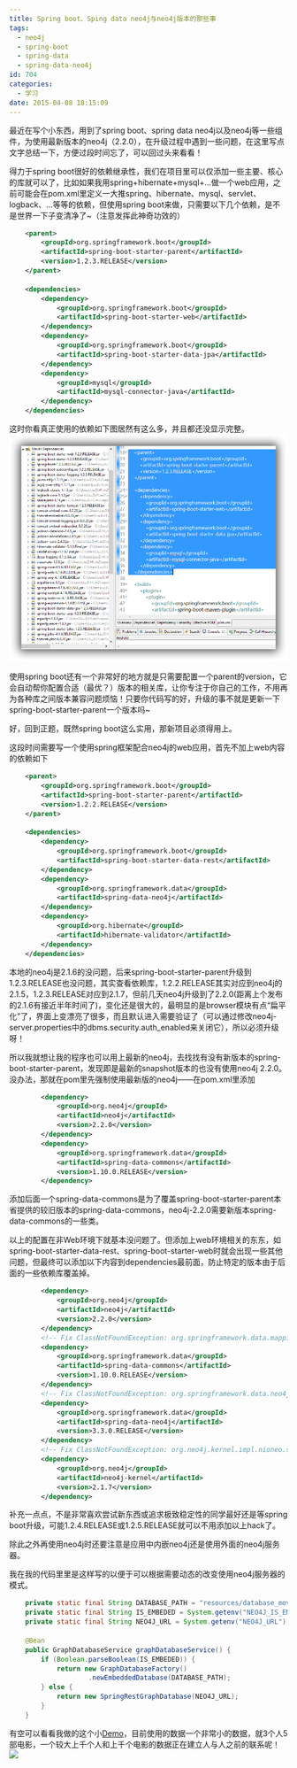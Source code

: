 ```yaml
---
title: Spring boot、Sping data neo4j与neo4j版本的那些事
tags:
  - neo4j
  - spring-boot
  - spring-data
  - spring-data-neo4j
id: 704
categories:
  - 学习
date: 2015-04-08 18:15:09
---
```


最近在写个小东西，用到了spring boot、spring data neo4j以及neo4j等一些组件，为使用最新版本的neo4j（2.2.0），在升级过程中遇到一些问题，在这里写点文字总结一下，方便过段时间忘了，可以回过头来看看！<!--more-->

得力于spring boot很好的依赖继承性，我们在项目里可以仅添加一些主要、核心的库就可以了，比如如果我用spring+hibernate+mysql+...做一个web应用，之前可能会在pom.xml里定义一大推spring、hibernate、mysql、servlet、logback、...等等的依赖，但使用spring boot来做，只需要以下几个依赖，是不是世界一下子变清净了~（注意发挥此神奇功效的）
 
```xml
	<parent>
		<groupId>org.springframework.boot</groupId>
		<artifactId>spring-boot-starter-parent</artifactId>
		<version>1.2.3.RELEASE</version>
	</parent>

	<dependencies>
		<dependency>
			<groupId>org.springframework.boot</groupId>
			<artifactId>spring-boot-starter-web</artifactId>
		</dependency>
		<dependency>
			<groupId>org.springframework.boot</groupId>
			<artifactId>spring-boot-starter-data-jpa</artifactId>
		</dependency>
		<dependency>
			<groupId>mysql</groupId>
			<artifactId>mysql-connector-java</artifactId>
		</dependency>
	</dependencies>
```

这时你看真正使用的依赖如下图居然有这么多，并且都还没显示完整。
![spring-boot-maven](/resources/2015/04/spring-boot-maven.png)

使用spring boot还有一个非常好的地方就是只需要配置一个parent的version，它会自动帮你配置合适（最优？）版本的相关库，让你专注于你自己的工作，不用再为各种库之间版本兼容问题烦恼！只要你代码写的好，升级的事不就是更新一下spring-boot-starter-parent一个版本吗~

好，回到正题，既然spring boot这么实用，那新项目必须得用上。

这段时间需要写一个使用spring框架配合neo4j的web应用，首先不加上web内容的依赖如下

```xml
    <parent>
        <groupId>org.springframework.boot</groupId>
        <artifactId>spring-boot-starter-parent</artifactId>
        <version>1.2.2.RELEASE</version>
    </parent>

    <dependencies>
        <dependency>
            <groupId>org.springframework.boot</groupId>
            <artifactId>spring-boot-starter-data-rest</artifactId>
        </dependency>
        <dependency>
            <groupId>org.springframework.data</groupId>
            <artifactId>spring-data-neo4j</artifactId>
        </dependency>
        <dependency>
            <groupId>org.hibernate</groupId>
            <artifactId>hibernate-validator</artifactId>
        </dependency>
    </dependencies>
```

本地的neo4j是2.1.6的没问题，后来spring-boot-starter-parent升级到1.2.3.RELEASE也没问题，其实查看依赖库，1.2.2.RELEASE其实对应到neo4j的2.1.5，1.2.3.RELEASE对应到2.1.7，但前几天neo4j升级到了2.2.0(距离上个发布的2.1.6有接近半年时间了)，变化还是很大的，最明显的是browser模块有点“扁平化”了，界面上变漂亮了很多，而且默认进入需要验证了（可以通过修改neo4j-server.properties中的dbms.security.auth_enabled来关闭它），所以必须升级呀！

所以我就想让我的程序也可以用上最新的neo4j，去找找有没有新版本的spring-boot-starter-parent，发现即是最新的snapshot版本的也没有使用neo4j 2.2.0。没办法，那就在pom里先强制使用最新版的neo4j——在pom.xml里添加

```xml
		<dependency>
			<groupId>org.neo4j</groupId>
			<artifactId>neo4j</artifactId>
			<version>2.2.0</version>
		</dependency>
		<dependency>
			<groupId>org.springframework.data</groupId>
			<artifactId>spring-data-commons</artifactId>
			<version>1.10.0.RELEASE</version>
		</dependency>
```

添加后面一个spring-data-commons是为了覆盖spring-boot-starter-parent本省提供的较旧版本的spring-data-commons，neo4j-2.2.0需要新版本spring-data-commons的一些类。

以上的配置在非Web环境下就基本没问题了。但添加上web环境相关的东东，如spring-boot-starter-data-rest、spring-boot-starter-web时就会出现一些其他问题，但最终可以添加以下内容到dependencies最前面，防止特定的版本由于后面的一些依赖库覆盖掉。

```xml
		<dependency>
			<groupId>org.neo4j</groupId>
			<artifactId>neo4j</artifactId>
			<version>2.2.0</version>
		</dependency>
		<!-- Fix ClassNotFoundException: org.springframework.data.mapping.PersistentPropertyAccessor -->
		<dependency>
			<groupId>org.springframework.data</groupId>
			<artifactId>spring-data-commons</artifactId>
			<version>1.10.0.RELEASE</version>
		</dependency>
		<!-- Fix ClassNotFoundException: org.springframework.data.neo4j.core.UpdateableState -->
		<dependency>
			<groupId>org.springframework.data</groupId>
			<artifactId>spring-data-neo4j</artifactId>
			<version>3.3.0.RELEASE</version>
		</dependency>
		<!-- Fix ClassNotFoundException: org.neo4j.kernel.impl.nioneo.store.StoreId -->
		<dependency>
			<groupId>org.neo4j</groupId>
			<artifactId>neo4j-kernel</artifactId>
			<version>2.1.7</version>
		</dependency>
```

补充一点点，不是非常喜欢尝试新东西或追求极致稳定性的同学最好还是等spring boot升级，可能1.2.4.RELEASE或1.2.5.RELEASE就可以不用添加以上hack了。

除此之外再使用neo4j时还要注意是应用中内嵌neo4j还是使用外面的neo4j服务器。

我在我的代码里里是这样写的以便于可以根据需要动态的改变使用neo4j服务器的模式。

```java
	private static final String DATABASE_PATH = "resources/database_movie_recommend_neo4j.db";
	private static final String IS_EMBEDED = System.getenv("NEO4J_IS_EMBEDED") != null ? System.getenv("NEO4J_IS_EMBEDED") : "false";
	private static final String NEO4J_URL = System.getenv("NEO4J_URL") != null ? System.getenv("NEO4J_URL") : "http://localhost:7474/db/data/";

	@Bean
	public GraphDatabaseService graphDatabaseService() {
		if (Boolean.parseBoolean(IS_EMBEDED)) {
			return new GraphDatabaseFactory()
					.newEmbeddedDatabase(DATABASE_PATH);
		} else {
			return new SpringRestGraphDatabase(NEO4J_URL);
		}
	}
```

有空可以看看我做的这个小[Demo](http://liudonghua.com:1234)，目前使用的数据一个非常小的数据，就3个人5部电影，一个较大上千个人和上千个电影的数据正在建立人与人之前的联系呢！![](http://202.203.209.55:8080/wp-content/plugins/wp-emoji-one/icons/1F605.png)